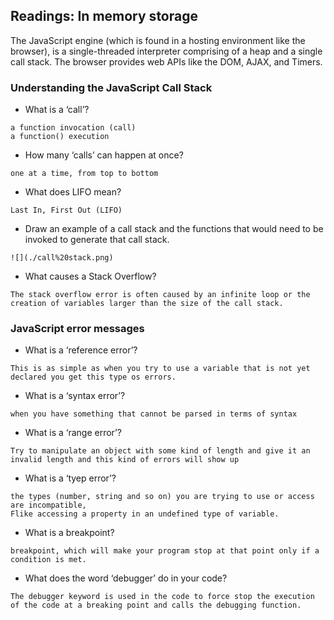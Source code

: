 
## Readings: In memory storage
The JavaScript engine (which is found in a hosting environment like the browser), 
is a single-threaded interpreter comprising of a heap and a single call stack. 
The browser provides web APIs like the DOM, AJAX, and Timers.


### Understanding the JavaScript Call Stack

- What is a ‘call’?

```
a function invocation (call)
a function() execution
```

- How many ‘calls’ can happen at once?

```
one at a time, from top to bottom
```

- What does LIFO mean?


```
Last In, First Out (LIFO) 
```

- Draw an example of a call stack and the functions that would need to be invoked to generate that call stack.


```
![](./call%20stack.png)
```

- What causes a Stack Overflow?

```
The stack overflow error is often caused by an infinite loop or the creation of variables larger than the size of the call stack.
```

### JavaScript error messages

- What is a ‘reference error’?

```
This is as simple as when you try to use a variable that is not yet declared you get this type os errors.
```

- What is a ‘syntax error’?

```
when you have something that cannot be parsed in terms of syntax
```

- What is a ‘range error’?

```
Try to manipulate an object with some kind of length and give it an invalid length and this kind of errors will show up
```

- What is a ‘tyep error’?

```
the types (number, string and so on) you are trying to use or access are incompatible, 
Flike accessing a property in an undefined type of variable.
```

- What is a breakpoint?

```
breakpoint, which will make your program stop at that point only if a condition is met.
```

- What does the word ‘debugger’ do in your code?

```
The debugger keyword is used in the code to force stop the execution of the code at a breaking point and calls the debugging function.
```
